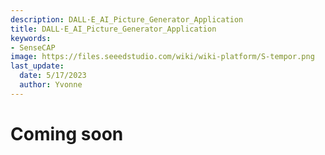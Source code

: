 ```yaml
---
description: DALL·E_AI_Picture_Generator_Application
title: DALL·E_AI_Picture_Generator_Application
keywords:
- SenseCAP
image: https://files.seeedstudio.com/wiki/wiki-platform/S-tempor.png
last_update:
  date: 5/17/2023
  author: Yvonne
---
```


# Coming soon


